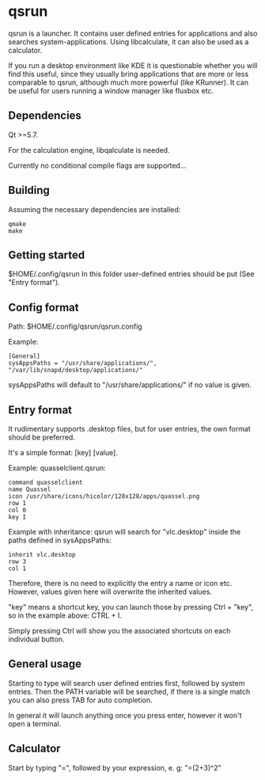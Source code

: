 qsrun
========
qsrun is a launcher. It contains user defined entries for applications and also searches
system-applications. Using libcalculate, it can also be used as a calculator.

If you run a desktop environment like KDE it is questionable whether you will
find this useful, since they usually bring applications that are more or less
comparable to qsrun, although much more
powerful  (like KRunner). It can be useful for users running a window manager like
fluxbox etc.

Dependencies
------------
Qt >=5.7.

For the calculation engine, libqalculate is needed.

Currently no conditional compile flags are supported...

Building
--------
Assuming the necessary dependencies are installed:

```
qmake 
make
```

Getting started
----------------
$HOME/.config/qsrun
In this folder user-defined entries should be put (See "Entry format").

Config format
------------
Path: $HOME/.config/qsrun/qsrun.config

Example:
```
[General]
sysAppsPaths = "/usr/share/applications/", "/var/lib/snapd/desktop/applications/"
```

sysAppsPaths will default to "/usr/share/applications/" if no value
is given. 

Entry format
------------
It rudimentary supports .desktop files, but for user entries, the own format
should be preferred.

It's a simple format: [key] [value].

Example: quasselclient.qsrun:

```
command quasselclient
name Quassel
icon /usr/share/icons/hicolor/128x128/apps/quassel.png
row 1
col 0
key I
```


Example with inheritance: qsrun will search for "vlc.desktop" inside the paths defined in sysAppsPaths:

```
inherit vlc.desktop
row 3
col 1
```

Therefore, there is no need to explicitly the entry a name or icon etc. However, values given here will overwrite the inherited values.


"key" means a shortcut key, you can launch those by pressing Ctrl + "key", so in
the example above: CTRL + I.

Simply pressing Ctrl will show you the associated shortcuts on each individual
button.


General usage
-------------
Starting to type will search user defined entries first, followed by system
entries. Then the PATH variable will be searched, if there is a single match you can also
press TAB for auto completion. 

In general it will launch anything once you press enter, however it won't open a
terminal.

Calculator
----------
Start by typing "=", followed by your expression, e. g: "=(2+3)^2"
